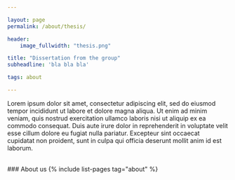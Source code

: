 ```yaml
---

layout: page
permalink: /about/thesis/

header:
    image_fullwidth: "thesis.png"

title: "Dissertation from the group"
subheadline: 'bla bla bla'

tags: about

---
```


Lorem ipsum dolor sit amet, consectetur adipiscing elit, sed do eiusmod tempor incididunt ut labore et dolore magna aliqua. Ut enim ad minim veniam, quis nostrud exercitation ullamco laboris nisi ut aliquip ex ea commodo consequat. Duis aute irure dolor in reprehenderit in voluptate velit esse cillum dolore eu fugiat nulla pariatur. Excepteur sint occaecat cupidatat non proident, sunt in culpa qui officia deserunt mollit anim id est laborum.

<br>
### About us
{% include list-pages tag="about" %}